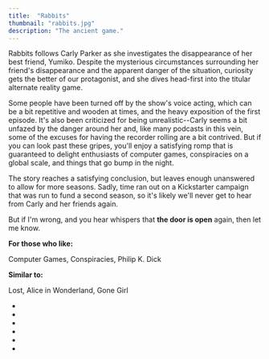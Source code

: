 ```yaml
---
title:  "Rabbits"
thumbnail: "rabbits.jpg"
description: "The ancient game."
---
```


Rabbits follows Carly Parker as she investigates the disappearance of her best friend, Yumiko. Despite the mysterious circumstances surrounding her friend's disappearance and the apparent danger of the situation, curiosity gets the better of our protagonist, and she dives head-first into the titular alternate reality game.

Some people have been turned off by the show's voice acting, which can be a bit repetitive and wooden at times, and the heavy exposition of the first episode. It's also been criticized for being unrealistic--Carly seems a bit unfazed by the danger around her and, like many podcasts in this vein, some of the excuses for having the recorder rolling are a bit contrived. But if you can look past these gripes, you'll enjoy a satisfying romp that is guaranteed to delight enthusiasts of computer games, conspiracies on a global scale, and things that go bump in the night.

The story reaches a satisfying conclusion, but leaves enough unanswered to allow for more seasons. Sadly, time ran out on a Kickstarter campaign that was run to fund a second season, so it's likely we'll never get to hear from Carly and her friends again.

But if I'm wrong, and you hear whispers that **the door is open** again, then let me know.

**For those who like:**

Computer Games, Conspiracies, Philip K. Dick

**Similar to:**

Lost, Alice in Wonderland, Gone Girl

<ul class="ratings">
    <li class="rating">
        <i class="type icon fas fa-surprise" title="Voice Acting"></i><span class="bar"><span class="fill fill-4"></span></span>
    </li>
    <li class="rating">
        <i class="type icon fas fa-running" title="Pace"></i><span class="bar"><span class="fill fill-5"></span></span>
    </li>
    <li class="rating">
        <i class="type icon fas fa-book" title="Story"></i><span class="bar"><span class="fill fill-5"></span></span>
    </li>
    <li class="rating">
        <i class="type icon fas fa-microphone" title="Audio Engineering"></i><span class="bar"><span class="fill fill-3"></span></span>
    </li>
    <li class="rating">
        <i class="type icon fas fa-magic" title="Realism"></i><span class="bar"><span class="fill fill-4"></span></span>
    </li>
    <li class="rating">
        <i class="type icon fas fa-podcast" title="Overall"></i><span class="bar"><span class="fill fill-5"></span></span>
    </li>
</ul>
